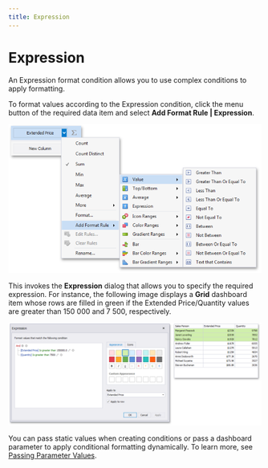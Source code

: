 ```yaml
---
title: Expression
---
```

# Expression
An Expression format condition allows you to use complex conditions to apply formatting.

To format values according to the Expression condition, click the menu button of the required data item and select **Add Format Rule | Expression**.

![AddFormatRule_ValueItem](../../../../images/img118549.png)

This invokes the **Expression** dialog that allows you to specify the required expression. For instance, the following image displays a **Grid** dashboard item whose rows are filled in green if the Extended Price/Quantity values are greater than 150 000 and 7 500, respectively.

![FormatConditionExpressionDialog](../../../../images/img118595.png)

You can pass static values when creating conditions or pass a dashboard parameter to apply conditional formatting dynamically. To learn more, see [Passing Parameter Values](../../data-analysis/using-dashboard-parameters/passing-parameter-values.md).